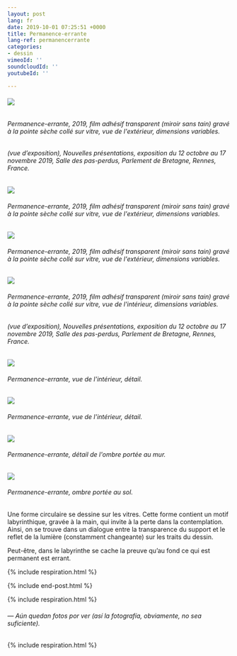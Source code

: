 ```yaml
---
layout: post
lang: fr
date: 2019-10-01 07:25:51 +0000
title: Permanence-errante
lang-ref: permanencerrante
categories:
- dessin
vimeoId: ''
soundcloudId: ''
youtubeId: ''

---
```

###### ![](/mepierdoparaver/imgs/01-20191018_121719-up.jpg)

###### _Permanence-errante_, 2019, film adhésif transparent (miroir sans tain) gravé à la pointe sèche collé sur vitre, vue de l'extérieur, dimensions variables.

###### (vue d’exposition), _Nouvelles présentations_, exposition du 12 octobre au 17 novembre 2019, Salle des pas-perdus, Parlement de Bretagne, Rennes, France.

![](/mepierdoparaver/imgs/02-20191010_143702-up.jpg)

###### _Permanence-errante_, 2019, film adhésif transparent (miroir sans tain) gravé à la pointe sèche collé sur vitre, vue de l'extérieur, dimensions variables.

![](/mepierdoparaver/imgs/03-dsc_2090-up.jpg)

###### _Permanence-errante_, 2019, film adhésif transparent (miroir sans tain) gravé à la pointe sèche collé sur vitre, vue de l'extérieur, dimensions variables.

![](/mepierdoparaver/imgs/04-dsc_2017-up.jpg)

###### _Permanence-errante_, 2019, film adhésif transparent (miroir sans tain) gravé à la pointe sèche collé sur vitre, vue de l'intérieur, dimensions variables.

###### (vue d’exposition), _Nouvelles présentations_, exposition du 12 octobre au 17 novembre 2019, Salle des pas-perdus, Parlement de Bretagne, Rennes, France.

![](/mepierdoparaver/imgs/05-dsc_2011-up.jpg)

###### _Permanence-errante_, vue de l'intérieur, détail.

![](/mepierdoparaver/imgs/06-dsc_2079-up.jpg)

###### _Permanence-errante_, vue de l'intérieur, détail.

![](/mepierdoparaver/imgs/07-dsc_2028-up.jpg)

###### _Permanence-errante_, détail de l'ombre portée au mur.

![](/mepierdoparaver/imgs/08-20191010_143412-up.jpg)

###### _Permanence-errante_, ombre portée au sol.

Une forme circulaire se dessine sur les vitres. Cette forme contient un motif labyrinthique, gravée à la main, qui invite à la perte dans la contemplation. Ainsi, on se trouve dans un dialogue entre la transparence du support et le reflet de la lumière (constamment changeante) sur les traits du dessin.

Peut-être, dans le labyrinthe se cache la preuve qu’au fond ce qui est permanent est errant.

{% include respiration.html %}

{% include end-post.html %}

{% include respiration.html %}

###### _— Aún quedan fotos por ver (así la fotografía, obviamente, no sea suficiente)._

{% include respiration.html %}